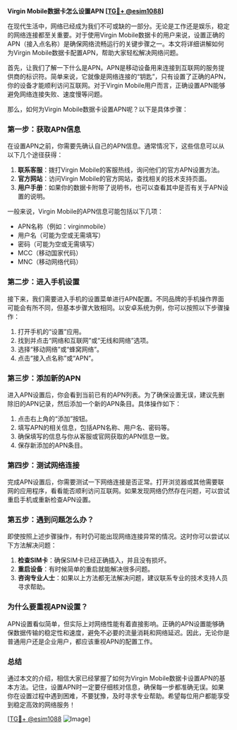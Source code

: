 **Virgin Mobile数据卡怎么设置APN [[TG💪+ @esim1088](https://t.me/s/esim1088)]**

在现代生活中，网络已经成为我们不可或缺的一部分。无论是工作还是娱乐，稳定的网络连接都至关重要。对于使用Virgin Mobile数据卡的用户来说，设置正确的APN（接入点名称）是确保网络流畅运行的关键步骤之一。本文将详细讲解如何为Virgin Mobile数据卡配置APN，帮助大家轻松解决网络问题。

首先，让我们了解一下什么是APN。APN是移动设备用来连接到互联网的服务提供商的标识符。简单来说，它就像是网络连接的“钥匙”，只有设置了正确的APN，你的设备才能顺利访问互联网。对于Virgin Mobile用户而言，正确设置APN能够避免网络连接失败、速度慢等问题。

那么，如何为Virgin Mobile数据卡设置APN呢？以下是具体步骤：

### **第一步：获取APN信息**
在设置APN之前，你需要先确认自己的APN信息。通常情况下，这些信息可以从以下几个途径获得：
1. **联系客服**：拨打Virgin Mobile的客服热线，询问他们的官方APN设置方法。
2. **官方网站**：访问Virgin Mobile的官方网站，查找相关的技术支持页面。
3. **用户手册**：如果你的数据卡附带了说明书，也可以查看其中是否有关于APN设置的说明。

一般来说，Virgin Mobile的APN信息可能包括以下几项：
- APN名称（例如：virginmobile）
- 用户名（可能为空或无需填写）
- 密码（可能为空或无需填写）
- MCC（移动国家代码）
- MNC（移动网络代码）

### **第二步：进入手机设置**
接下来，我们需要进入手机的设置菜单进行APN配置。不同品牌的手机操作界面可能会有所不同，但基本步骤大致相同。以安卓系统为例，你可以按照以下步骤操作：
1. 打开手机的“设置”应用。
2. 找到并点击“网络和互联网”或“无线和网络”选项。
3. 选择“移动网络”或“蜂窝网络”。
4. 点击“接入点名称”或“APN”。

### **第三步：添加新的APN**
进入APN设置后，你会看到当前已有的APN列表。为了确保设置无误，建议先删除旧的APN记录，然后添加一个新的APN条目。具体操作如下：
1. 点击右上角的“添加”按钮。
2. 填写APN的相关信息，包括APN名称、用户名、密码等。
3. 确保填写的信息与你从客服或官网获取的APN信息一致。
4. 保存新添加的APN条目。

### **第四步：测试网络连接**
完成APN设置后，你需要测试一下网络连接是否正常。打开浏览器或其他需要联网的应用程序，看看能否顺利访问互联网。如果发现网络仍然存在问题，可以尝试重启手机或重新检查APN设置。

### **第五步：遇到问题怎么办？**
即使按照上述步骤操作，有时仍可能出现网络连接异常的情况。这时你可以尝试以下方法解决问题：
1. **检查SIM卡**：确保SIM卡已经正确插入，并且没有损坏。
2. **重启设备**：有时候简单的重启就能解决很多问题。
3. **咨询专业人士**：如果以上方法都无法解决问题，建议联系专业的技术支持人员寻求帮助。

### **为什么要重视APN设置？**
APN设置看似简单，但实际上对网络性能有着直接影响。正确的APN设置能够确保数据传输的稳定性和速度，避免不必要的流量消耗和网络延迟。因此，无论你是普通用户还是企业用户，都应该重视APN的配置工作。

### **总结**
通过本文的介绍，相信大家已经掌握了如何为Virgin Mobile数据卡设置APN的基本方法。记住，设置APN时一定要仔细核对信息，确保每一步都准确无误。如果你在设置过程中遇到困难，不要犹豫，及时寻求专业帮助。希望每位用户都能享受到稳定高效的网络服务！

[[TG💪+ @esim1088](https://t.me/s/esim1088) ![Image](https://i.postimg.cc/4NQfJmqS/Snipaste-2025-05-13-00-14-12.png)]